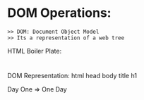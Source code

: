 # DOM Operations:

    >> DOM: Document Object Model
    >> Its a representation of a web tree

HTML Boiler Plate:
    <html>
        <head>
            <title></title>
        </head>
        <body>
             <h1></h1>
        </body>
    </html>

DOM Representation:
                              html
                head                       body
                  title                    h1


Day One => One Day